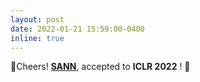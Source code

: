 ```yaml
---
layout: post
date: 2022-01-21 15:59:00-0400
inline: true
---
```


🥳Cheers! <strong>[SANN](https://dedekinds.github.io/)</strong>,
 accepted to <b>ICLR 2022</b> ! 🚀
